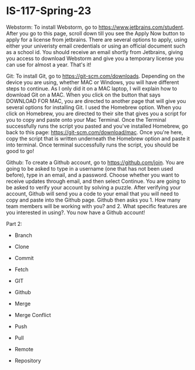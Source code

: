 # IS-117-Spring-23
Webstorm: To install Webstorm, go to https://www.jetbrains.com/student. After you go to this page, scroll down till you see the Apply Now button to apply for a license from jetbrains. There are several options to apply, using either your univeristy email credentials or using an official document such as a school id. You should receive an email shortly from Jetbrains, giving you access to download Webstorm and give you a temporary license you can use for almost a year. That's it!

Git: To install Git, go to https://git-scm.com/downloads. Depending on the device you are using, whether MAC or Windows, you will have different steps to continue. As I only did it on a MAC laptop, I will explain how to download Git on a MAC. When you click on the button that says DOWNLOAD FOR MAC, you are directed to another page that will give you several options for installing Git. I used the Homebrew option. When you click on Homebrew, you are directed to their site that gives you a script for you to copy and paste onto your Mac Terminal. Once the Terminal successfully runs the script you pasted and you've installed Homebrew, go back to this page: https://git-scm.com/download/mac. Once you're here, copy the script that is written underneath the Homebrew option and paste it into terminal. Once terminal successfully runs the script, you should be good to go!

Github: To create a Github account, go to https://github.com/join. You are going to be asked to type in a username (one that has not been used before), type in an email, and a password. Choose whether you want to receive updates through email, and then select Continue. You are going to be asked to verify your account by solving a puzzle. After verifying your account, Github will send you a code to your email that you will need to copy and paste into the Github page. Github then asks you 1. How many team members will be working with you? and 2. What specific features are you interested in using?. You now have a Github account!

Part 2:

- Branch

- Clone

- Commit

- Fetch

- GIT

- Github

- Merge

- Merge Conflict

- Push

- Pull

- Remote

- Repository
